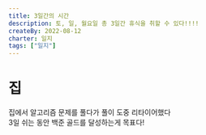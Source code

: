 ```yaml
---
title: 3일간의 시간
description: 토, 일, 월요일 총 3일간 휴식을 취할 수 있다!!!!
createBy: 2022-08-12
charter: 일지
tags: ["일지"]
---
```


# 집

집에서 알고리즘 문제를 풀다가 풀이 도중 리타이어했다  
3일 쉬는 동안 백준 골드를 달성하는게 목표다!
